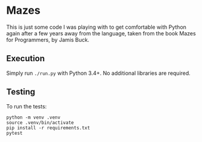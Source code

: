 # Mazes

This is just some code I was playing with to get comfortable with Python again after a few years away from the language, taken from the book Mazes for Programmers, by Jamis Buck.

## Execution

Simply run `./run.py` with Python 3.4+. No additional libraries are required.

## Testing

To run the tests:
```
python -m venv .venv
source .venv/bin/activate
pip install -r requirements.txt
pytest
```
